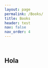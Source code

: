 ```yaml
---
layout: page
permalink: /Books/
title: Books
header: test
nav: false
nav_order: 4
---
```

<br>
<h2>Hola</h2>
</ul>
